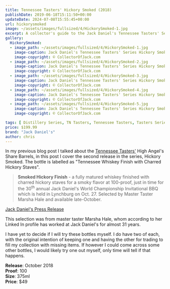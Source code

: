 ```yaml
---
title: Tennessee Tasters' Hickory Smoked (2018)
publishDate: 2019-06-18T15:11:50+00:00
updateDate: 2024-07-08T15:55:45+00:00
url: hickorysmoked
image: ~/assets/images/fullsized/4/HickorySmoked-1.jpg
excerpt: A collector's guide to the Jack Daniel's Tennessee Tasters' Series Hickory Smoked release "Tennessee Whiskey Finish with Charred Hickory Staves"
gallery:
  HickorySmoked:
  - image_path: ~/assets/images/fullsized/4/HickorySmoked-1.jpg
    image-caption: Jack Daniel's Tennessee Tasters' Series Hickory Smoked release
    image-copyright: © CollectorOfJack.com
  - image_path: ~/assets/images/fullsized/4/HickorySmoked-2.jpg
    image-caption: Jack Daniel's Tennessee Tasters' Series Hickory Smoked release
    image-copyright: © CollectorOfJack.com
  - image_path: ~/assets/images/fullsized/4/HickorySmoked-3.jpg
    image-caption: Jack Daniel's Tennessee Tasters' Series Hickory Smoked release
    image-copyright: © CollectorOfJack.com
  - image_path: ~/assets/images/fullsized/4/HickorySmoked-4.jpg
    image-caption: Jack Daniel's Tennessee Tasters' Series Hickory Smoked release
    image-copyright: © CollectorOfJack.com
  - image_path: ~/assets/images/fullsized/4/HickorySmoked-5.jpg
    image-caption: Jack Daniel's Tennessee Tasters' Series Hickory Smoked release
    image-copyright: © CollectorOfJack.com

tags: [ Distillery Series, TN Tasters, Tennessee Tasters, Tasters Series, 375ml, Hickory Smoked, Hickory, Tasters ]
price: $199.99
brand: "Jack Daniel's"
author: chris
---
```

In my previous blog post I talked about the [Tennessee Tasters'](/series/tasters-distillery) High Angel's Share Barrels, in this post I cover the second release in the series, Hickory Smoked. The bottle is labelled as "Tennessee Whiskey Finish with Charred Hickory Staves". 

> **Smoked Hickory Finish** - a fully matured whiskey finished with charred hickory staves for a smoky flavor at 100-proof, just in time for the 30<sup>th</sup> annual Jack Daniel's World Championship Invitational BBQ which is held in Lynchburg on Oct. 27. Selected by Master Taster Marsha Hale and available late-October.     

    
[Jack Daniel's Press Release](http://pressroom.jackdaniels.com/jack-daniels-launches-limited-edition-tennessee-tasters-selection/)

This selection was from master taster Marsha Hale, whom according to her Linked In profile has worked at Jack Daniel's for almost 31 years. 

I have yet to decide if I will try these bottles myself. I do have two of each, with the original intention of keeping one and having the other for trading to fill my collection with missing items. If however I could come across some other bottles, I would likely try one out myself, only time will tell if that happens.

**Release**: October 2018  
**Proof**: 100  
**Size**: 375ml  
**Price**: $49


